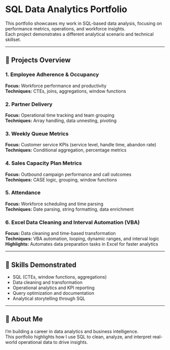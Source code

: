 # SQL Data Analytics Portfolio

This portfolio showcases my work in SQL-based data analysis, focusing on performance metrics, operations, and workforce insights.  
Each project demonstrates a different analytical scenario and technical skillset.

---

## 📂 Projects Overview

### 1. Employee Adherence & Occupancy
**Focus:** Workforce performance and productivity  
**Techniques:** CTEs, joins, aggregations, window functions  

### 2. Partner Delivery
**Focus:** Operational time tracking and team grouping  
**Techniques:** Array handling, data unnesting, pivoting  

### 3. Weekly Queue Metrics
**Focus:** Customer service KPIs (service level, handle time, abandon rate)  
**Techniques:** Conditional aggregation, percentage metrics  

### 4. Sales Capacity Plan Metrics
**Focus:** Outbound campaign performance and call outcomes  
**Techniques:** CASE logic, grouping, window functions  

### 5. Attendance
**Focus:** Workforce scheduling and time parsing  
**Techniques:** Date parsing, string formatting, data enrichment  

### 6. Excel Data Cleaning and Interval Automation (VBA)
**Focus:** Data cleaning and time-based transformation  
**Techniques:** VBA automation, looping, dynamic ranges, and interval logic  
**Highlights:** Automates data preparation tasks in Excel for faster analytics


---

## 🧰 Skills Demonstrated
- SQL (CTEs, window functions, aggregations)
- Data cleaning and transformation
- Operational analytics and KPI reporting
- Query optimization and documentation
- Analytical storytelling through SQL

---

## 💬 About Me
I’m building a career in data analytics and business intelligence.  
This portfolio highlights how I use SQL to clean, analyze, and interpret real-world operational data to drive insights.
